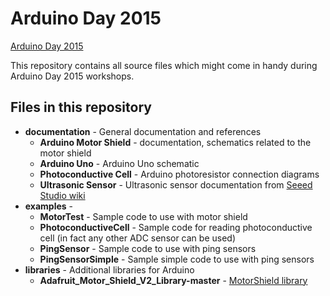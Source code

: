 # Arduino Day 2015


[Arduino Day 2015](https://day.arduino.cc)

This repository contains all source files which might come in handy during Arduino Day 2015 workshops.


## Files in this repository

* **documentation**	- General documentation and references
  * **Arduino Motor Shield** - documentation, schematics related to the motor shield
  * **Arduino Uno** - Arduino Uno schematic
  * **Photoconductive Cell** - Arduino photoresistor connection diagrams
  * **Ultrasonic Sensor** - Ultrasonic sensor documentation from [Seeed Studio wiki](http://www.seeedstudio.com/wiki/index.php?title=Ultra_Sonic_range_measurement_module)
* **examples** - 
  * **MotorTest** - Sample code to use with motor shield
  * **PhotoconductiveCell** - Sample code for reading photoconductive cell (in fact any other ADC sensor can be used)
  * **PingSensor** - Sample code to use with ping sensors
  * **PingSensorSimple** - Sample simple code to use with ping sensors
* **libraries** - Additional libraries for Arduino
  * **Adafruit_Motor_Shield_V2_Library-master** - [MotorShield library](https://github.com/adafruit/Adafruit_Motor_Shield_V2_Library)